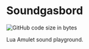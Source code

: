 # Soundgasbord
![GitHub code size in bytes](https://img.shields.io/github/languages/code-size/krishnabm/Soundgasbord)

Lua Amulet sound playground.
